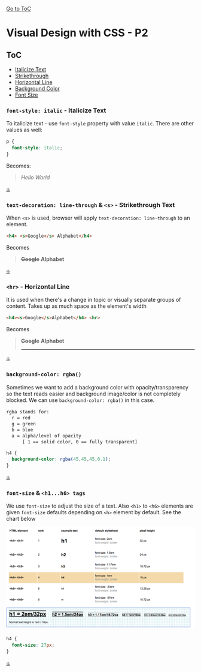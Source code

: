[Go to ToC](../README.md)

# Visual Design with CSS - P2

## ToC
* [Italicize Text](#font-style-italic---italicize-text) 
* [Strikethrough](#text-decoration-line-through--s---strikethrough-text)
* [Horizontal Line](#hr---horizontal-line)
* [Background Color](#background-color-rgba)
* [Font Size](#font-size--h1h6-tags)

### `font-style: italic` - Italicize Text

To italicize text - use `font-style` property with value `italic`. There are other values as well:

```css
p {
  font-style: italic;
}
```
Becomes:

> *Hello World*
  
[🔝](#toc)  
  
### `text-decoration: line-through` & `<s>` - Strikethrough Text

When `<s>` is used, browser will apply `text-decoration: line-through` to an element.
  
```html
<h4> <s>Google</s> Alphabet</h4>
```

Becomes

> **~~Google~~** **Alphabet**

  
[🔝](#toc)  

### `<hr>` - Horizontal Line

It is used when there's a change in topic or visually separate groups of content. Takes up as much space as the element's width

```html
<h4><s>Google</s>Alphabet</h4> <hr>     
```
Becomes

>  **~~Google~~** **Alphabet**
> <hr>
  
[🔝](#toc)  

### `background-color: rgba()`

Sometimes we want to add a background color with opacity/transparency so the text reads easier and background image/color is not completely blocked. We can use `background-color: rgba()` in this case. 
```
rgba stands for:
  r = red
  g = green
  b = blue
  a = alpha/level of opacity 
      [ 1 == solid color, 0 == fully transparent]
```

```css
h4 {
  background-color: rgba(45,45,45,0.1);
}
```
  
[🔝](#toc)  

### `font-size` & `<h1...h6> tags`

We use `font-size` to adjust the size of a text. Also `<h1>` to `<h6>` elements are given `font-size` defaults depending on `<h>` element by default. See the chart below
  
![Chart](h1h6.png)
 
```css
h4 {
  font-size: 27px;
}
```
  
  
[🔝](#toc)  
  
  
  
